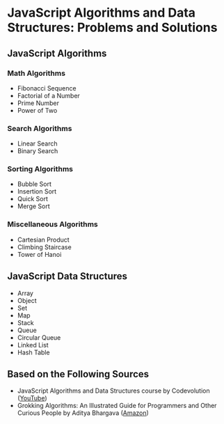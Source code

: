 # JavaScript Algorithms and Data Structures: Problems and Solutions

## JavaScript Algorithms

### Math Algorithms

* Fibonacci Sequence
* Factorial of a Number
* Prime Number
* Power of Two

### Search Algorithms

* Linear Search
* Binary Search

### Sorting Algorithms

* Bubble Sort
* Insertion Sort
* Quick Sort
* Merge Sort

### Miscellaneous Algorithms

* Cartesian Product
* Climbing Staircase
* Tower of Hanoi

## JavaScript Data Structures

* Array
* Object
* Set
* Map
* Stack
* Queue
* Circular Queue
* Linked List
* Hash Table

## Based on the Following Sources

* JavaScript Algorithms and Data Structures course by Codevolution ([YouTube](https://www.youtube.com/@Codevolution))
* Grokking Algorithms: An Illustrated Guide for Programmers and Other Curious People 
by Aditya Bhargava ([Amazon](https://www.amazon.es/Grokking-Algorithms-illustrated-programmers-curious/dp/1617292230/ref=asc_df_1617292230/?tag=googshopes-21&linkCode=df0&hvadid=699717042931&hvpos=&hvnetw=g&hvrand=6516416806533499586&hvpone=&hvptwo=&hvqmt=&hvdev=c&hvdvcmdl=&hvlocint=&hvlocphy=20285&hvtargid=pla-436862069177&psc=1&mcid=d1ec5fbacca337e588916c8bad0ae446&gad_source=1))
